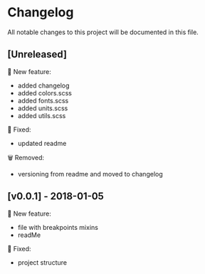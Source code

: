 # Changelog
All notable changes to this project will be documented in this file.

## [Unreleased]
:rocket: New feature:
- added changelog
- added colors.scss
- added fonts.scss
- added units.scss
- added utils.scss
 
:bug: Fixed:
- updated readme

:wastebasket: Removed:
- versioning from readme and moved to changelog

## [v0.0.1] - 2018-01-05
:rocket: New feature:

- file with breakpoints mixins
- readMe

:bug: Fixed:

- project structure
